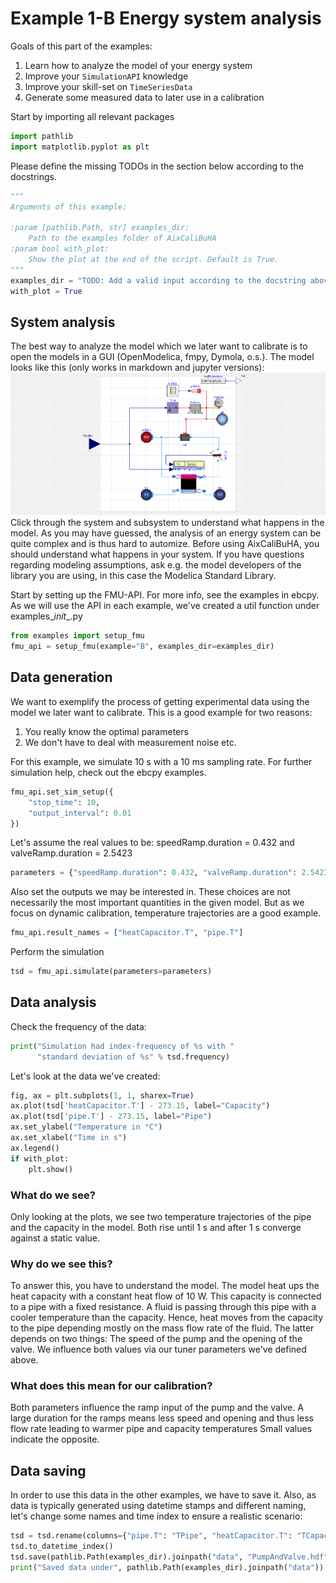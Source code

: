  # Example 1-B Energy system analysis
 Goals of this part of the examples:
 1. Learn how to analyze the model of your energy system
 2. Improve your `SimulationAPI` knowledge
 3. Improve your skill-set on `TimeSeriesData`
 4. Generate some measured data to later use in a calibration

 Start by importing all relevant packages
```python
import pathlib
import matplotlib.pyplot as plt
```
 Please define the missing TODOs in the section below according to the docstrings.
```python
"""
Arguments of this example:

:param [pathlib.Path, str] examples_dir:
    Path to the examples folder of AixCaliBuHA
:param bool with_plot:
    Show the plot at the end of the script. Default is True.
"""
examples_dir = "TODO: Add a valid input according to the docstring above"
with_plot = True
```
 ## System analysis
 The best way to analyze the model which we later want to calibrate
 is to open the models in a GUI (OpenModelica, fmpy, Dymola, o.s.).
 The model looks like this (only works in markdown and jupyter versions): ![img.png](../data/img_A.png)
 Click through the system and subsystem to understand what happens in the model.
 As you may have guessed, the analysis of an energy system can be quite complex
 and is thus hard to automize. Before using AixCaliBuHA, you should understand
 what happens in your system. If you have questions regarding modeling assumptions,
 ask e.g. the model developers of the library you are using,
 in this case the Modelica Standard Library.

 Start by setting up the FMU-API. For more info, see the examples in ebcpy.
 As we will use the API in each example, we've created a util function
 under examples\__init__.py
```python
from examples import setup_fmu
fmu_api = setup_fmu(example="B", examples_dir=examples_dir)
```
 ## Data generation
 We want to exemplify the process of getting experimental data using
 the model we later want to calibrate.
 This is a good example for two reasons:
 1. You really know the optimal parameters
 2. We don't have to deal with measurement noise etc.

 For this example, we simulate 10 s with a 10 ms sampling rate.
 For further simulation help, check out the ebcpy examples.
```python
fmu_api.set_sim_setup({
    "stop_time": 10,
    "output_interval": 0.01
})
```
 Let's assume the real values to be:
 speedRamp.duration = 0.432 and valveRamp.duration = 2.5423
```python
parameters = {"speedRamp.duration": 0.432, "valveRamp.duration": 2.5423}
```
 Also set the outputs we may be interested in. These choices are not
 necessarily the most important quantities in the given model.
 But as we focus on dynamic calibration, temperature trajectories
 are a good example.
```python
fmu_api.result_names = ["heatCapacitor.T", "pipe.T"]
```
 Perform the simulation
```python
tsd = fmu_api.simulate(parameters=parameters)
```
 ## Data analysis
 Check the frequency of the data:
```python
print("Simulation had index-frequency of %s with "
      "standard deviation of %s" % tsd.frequency)
```
 Let's look at the data we've created:
```python
fig, ax = plt.subplots(1, 1, sharex=True)
ax.plot(tsd['heatCapacitor.T'] - 273.15, label="Capacity")
ax.plot(tsd['pipe.T'] - 273.15, label="Pipe")
ax.set_ylabel("Temperature in °C")
ax.set_xlabel("Time in s")
ax.legend()
if with_plot:
    plt.show()
```
 ### What do we see?
 Only looking at the plots, we see two temperature trajectories
 of the pipe and the capacity in the model. Both rise until 1 s
 and after 1 s converge against a static value.
 ### Why do we see this?
 To answer this, you have to understand the model.
 The model heat ups the heat capacity with a constant heat flow
 of 10 W.
 This capacity is connected to a pipe with a fixed resistance.
 A fluid is passing through this pipe with a cooler temperature than
 the capacity. Hence, heat moves from the capacity to the pipe depending
 mostly on the mass flow rate of the fluid. The latter depends on two
 things: The speed of the pump and the opening of the valve.
 We influence both values via our tuner parameters we've defined above.
 ### What does this mean for our calibration?
 Both parameters influence the ramp input of the pump and the valve.
 A large duration for the ramps means less speed and opening and
 thus less flow rate leading to warmer pipe and capacity temperatures
 Small values indicate the opposite.
 ## Data saving
 In order to use this data in the other examples, we have to save it.
 Also, as data is typically generated using datetime stamps and different naming,
 let's change some names and time index to ensure a realistic scenario:
```python
tsd = tsd.rename(columns={"pipe.T": "TPipe", "heatCapacitor.T": "TCapacity"})
tsd.to_datetime_index()
tsd.save(pathlib.Path(examples_dir).joinpath("data", "PumpAndValve.hdf"), key="examples")
print("Saved data under", pathlib.Path(examples_dir).joinpath("data"))
```
